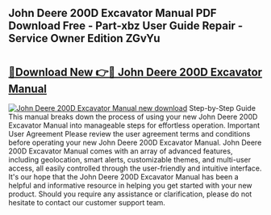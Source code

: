 ## John Deere 200D Excavator Manual PDF Download Free - Part-xbz User Guide Repair - Service Owner Edition ZGvYu

# <h2><a href="http://bc86439.oget.top/?id=John+Deere+200D+Excavator+Manual">🔗Download New 👉🔴 John Deere 200D Excavator Manual</a></h2>

[![John Deere 200D Excavator Manual new download](https://i.imgur.com/5g1atiW.png)](http://bc86439.oget.top/?id=John+Deere+200D+Excavator+Manual)
Step-by-Step Guide This manual breaks down the process of using your new John Deere 200D Excavator Manual into manageable steps for effortless operation. Important User Agreement Please review the user agreement terms and conditions before operating your new John Deere 200D Excavator Manual. John Deere 200D Excavator Manual comes with an array of advanced features, including geolocation, smart alerts, customizable themes, and multi-user access, all easily controlled through the user-friendly and intuitive interface. It's our hope that the John Deere 200D Excavator Manual has been a helpful and informative resource in helping you get started with your new product. Should you require any assistance or clarification, please do not hesitate to contact our customer support team.

